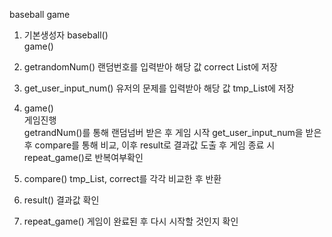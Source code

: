 baseball game

1. 기본생성자 baseball()<br>
		game()
			
2. getrandomNum()
		랜덤번호를 입력받아 해당 값 correct List에 저장
		
3. get_user_input_num()
		유저의 문제를 입력받아 해당 값 tmp_List에 저장
		
4. game()<br>
		게임진행<br>
		getrandNum()를 통해 랜덤넘버 받은 후 게임 시작
		get_user_input_num을 받은 후
		compare를 통해 비교, 이후 result로 결과값 도출 후
		게임 종료 시 repeat_game()로 반복여부확인
		
5. compare() 
		tmp_List, correct를 각각 비교한 후 반환  
		
6. result()
		결과값 확인
		
7. repeat_game()
		게임이 완료된 후 다시 시작할 것인지 확인